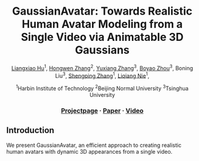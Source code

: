<div align="center">

# <b>GaussianAvatar</b>: Towards Realistic Human Avatar Modeling from a Single Video via Animatable 3D Gaussians

[Liangxiao Hu](https://huliangxiao.github.io/)<sup>1</sup>, [Hongwen Zhang](https://zhanghongwen.cn/)<sup>2</sup>, [Yuxiang Zhang](https://zhangyux15.github.io/)<sup>3</sup>, [Boyao Zhou](https://morpheo.inrialpes.fr/people/zhou/)<sup>3</sup>, Boning Liu<sup>3</sup>, [Shengping Zhang](http://homepage.hit.edu.cn/zhangshengping)<sup>1</sup>, [Liqiang Nie](https://liqiangnie.github.io/)<sup>1</sup>,

<sup>1</sup>Harbin Institute of Technology <sup>2</sup>Beijing Normal University <sup>3</sup>Tsinghua University

### [Projectpage](https://huliangxiao.github.io/GaussianAvatar) · [Paper](https://arxiv.org/abs/2312.02134) · [Video](https://www.youtube.com/watch?v=a4g8Z9nCF-k)
</div>

## Introduction

We present GaussianAvatar, an efficient approach to creating realistic human avatars with dynamic 3D appearances from a single video. 



